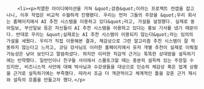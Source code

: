         <li><p>치열한 아이디에이션을 거쳐 &quot;검증&quot;이라는 프로젝트 컨셉을 잡고 나니, 이후 작업은 비교적 수월하게 진행됐다. 우리는 먼저 그들의 주장을 &quot;우리 회사는 홈페이지에서 AI 추천 시스템을 이용하고 있다&quot;라고, 가설을 설정했다. 실제로 동아일보, 부산일보 등은 자신들이 AI 추천 시스템을 이용하고 있다는 홍보 기사를 냈기 때문이다. 반대로 우리는 &quot;실제로는 AI 추천 시스템이 이용되지 않는다&quot;라는 임의의 가설을 세웠다. 우리가 직접 이용해본 결과, 체감상으로 그런 알고리즘 추천 시스템이 잘 작동하지 않는다고 느끼고, 코딩 강사님도 이러한 홈페이지에서 유저 개별 추천이 실제로 이뤄질 가능성은 낮아 보인다고 말씀하셨다. 하지만 이러한 직감적 근거는 똑똑한 상대방을 설득하기에는 빈약했다. 일반인이나 친구들 사이에서 스몰토크할 때는 충분히 설득력 있는 주장일 수 있지만, 비즈니스적 사안에 대해 박사님과 수강생들을 대상으로 단순히 체감상 혹은 업계 상황을 근거로 설득하기에는 부족했다. 따라서 조금 더 객관적이고 체계적인 틀을 갖춘 근거 제시와 설득의 흐름을 만들고자 했다.</p>
